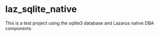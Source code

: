 # laz_sqlite_native

This is a test project using the sqlite3 database and Lazarus native DBA components
